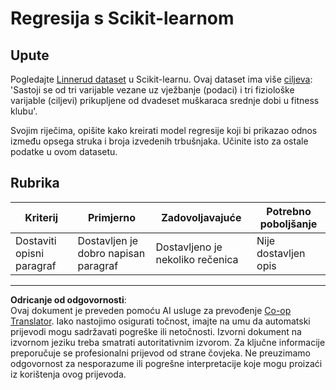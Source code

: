 <!--
CO_OP_TRANSLATOR_METADATA:
{
  "original_hash": "74a5cf83e4ebc302afbcbc4f418afd0a",
  "translation_date": "2025-09-05T11:44:06+00:00",
  "source_file": "2-Regression/1-Tools/assignment.md",
  "language_code": "hr"
}
-->
# Regresija s Scikit-learnom

## Upute

Pogledajte [Linnerud dataset](https://scikit-learn.org/stable/modules/generated/sklearn.datasets.load_linnerud.html#sklearn.datasets.load_linnerud) u Scikit-learnu. Ovaj dataset ima više [ciljeva](https://scikit-learn.org/stable/datasets/toy_dataset.html#linnerrud-dataset): 'Sastoji se od tri varijable vezane uz vježbanje (podaci) i tri fiziološke varijable (ciljevi) prikupljene od dvadeset muškaraca srednje dobi u fitness klubu'.

Svojim riječima, opišite kako kreirati model regresije koji bi prikazao odnos između opsega struka i broja izvedenih trbušnjaka. Učinite isto za ostale podatke u ovom datasetu.

## Rubrika

| Kriterij                       | Primjerno                           | Zadovoljavajuće               | Potrebno poboljšanje       |
| ------------------------------ | ----------------------------------- | ----------------------------- | -------------------------- |
| Dostaviti opisni paragraf      | Dostavljen je dobro napisan paragraf | Dostavljeno je nekoliko rečenica | Nije dostavljen opis       |

---

**Odricanje od odgovornosti**:  
Ovaj dokument je preveden pomoću AI usluge za prevođenje [Co-op Translator](https://github.com/Azure/co-op-translator). Iako nastojimo osigurati točnost, imajte na umu da automatski prijevodi mogu sadržavati pogreške ili netočnosti. Izvorni dokument na izvornom jeziku treba smatrati autoritativnim izvorom. Za ključne informacije preporučuje se profesionalni prijevod od strane čovjeka. Ne preuzimamo odgovornost za nesporazume ili pogrešne interpretacije koje mogu proizaći iz korištenja ovog prijevoda.